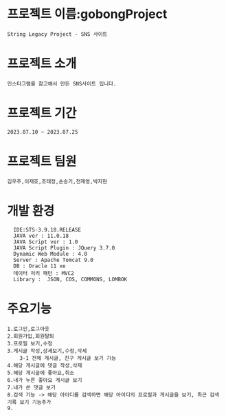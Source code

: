 # 프로젝트 이름:gobongProject
    String Legacy Project - SNS 사이트

# 프로젝트 소개
    인스타그램를 참고해서 만든 SNS사이트 입니다.

# 프로젝트 기간
    2023.07.10 ~ 2023.07.25

# 프로젝트 팀원
    김우주,이재호,조태정,손승기,전재영,박지현

# 개발 환경
      IDE:STS-3.9.18.RELEASE
      JAVA ver : 11.0.18
      JAVA Script ver : 1.0
      JAVA Script Plugin : JQuery 3.7.0
      Dynamic Web Module : 4.0
      Server : Apache Tomcat 9.0
      DB : Oracle 11 xe
      데이터 처리 패턴 : MVC2
      Library :  JSON, COS, COMMONS, LOMBOK

# 주요기능
    1.로그인,로그아웃
    2.회원가입,회원탈퇴
    3.프로필 보기,수정
    3.게시글 작성,상세보기,수정,삭세
        3-1 전체 게시글, 친구 게시글 보기 기능
    4.해당 게시글에 댓글 작성,삭제
    5.해당 게시글에 좋아요,취소
    6.내가 누른 좋아요 게시글 보기
    7.내가 쓴 댓글 보기
    8.검색 기능 -> 해당 아이디를 검색하면 해당 아이디의 프로필과 게시글을 보기, 최근 검색 기록 보기 기능추가
    9.

